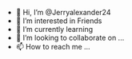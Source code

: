 - 👋 Hi, I’m @Jerryalexander24
- 👀 I’m interested in Friends
- 🌱 I’m currently learning 
- 💞️ I’m looking to collaborate on ...
- 📫 How to reach me ...

<!---
Jerryalexander24/Jerryalexander24 is a ✨ special ✨ repository because its `README.md` (this file) appears on your GitHub profile.
You can click the Preview link to take a look at your changes.
--->
